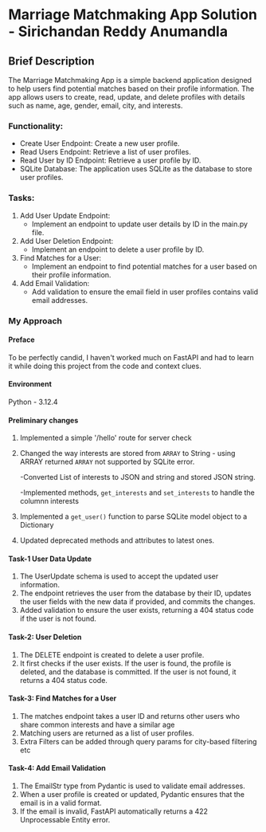 # Marriage Matchmaking App Solution - Sirichandan Reddy Anumandla

## Brief Description
The Marriage Matchmaking App is a simple backend application designed to help users find potential matches based on their profile information. The app allows users to create, read, update, and delete profiles with details such as name, age, gender, email, city, and interests.


### Functionality:

- Create User Endpoint: Create a new user profile.
- Read Users Endpoint: Retrieve a list of user profiles.
- Read User by ID Endpoint: Retrieve a user profile by ID.
- SQLite Database: The application uses SQLite as the database to store user profiles.


### Tasks:
1. Add User Update Endpoint:
   - Implement an endpoint to update user details by ID in the main.py file.
2. Add User Deletion Endpoint:
   - Implement an endpoint to delete a user profile by ID.
3. Find Matches for a User:
   - Implement an endpoint to find potential matches for a user based on their profile information.
4. Add Email Validation:
   - Add validation to ensure the email field in user profiles contains valid email addresses.


### My Approach

#### Preface 

To be perfectly candid, I haven't worked much on FastAPI and had to learn it while doing this project from the code and context clues.

#### Environment
Python - 3.12.4

#### Preliminary changes
1. Implemented a simple '/hello' route for server check

2. Changed the way interests are stored from `ARRAY` to String - using ARRAY returned `ARRAY` not supported by SQLite error.

    -Converted List of interests to JSON and string and stored JSON string. 
    
    -Implemented methods, `get_interests` and `set_interests` to handle the columnn interests

3. Implemented a `get_user()` function to parse SQLite model object to a Dictionary

4. Updated deprecated methods and attributes to latest ones.


#### Task-1 User Data Update
1. The UserUpdate schema is used to accept the updated user information.
2. The endpoint retrieves the user from the database by their ID, updates the user fields with the new data if provided, and commits the changes.
3. Added validation to ensure the user exists, returning a 404 status code if the user is not found.

#### Task-2: User Deletion
1. The DELETE endpoint is created to delete a user profile.
2. It first checks if the user exists. If the user is found, the profile is deleted, and the database is committed. If the user is not found, it returns a 404 status code.


#### Task-3: Find Matches for a User

1. The matches endpoint takes a user ID and returns other users who share common interests and have a similar age 
2. Matching users are returned as a list of user profiles.
3. Extra Filters can be added through query params for city-based filtering etc

#### Task-4: Add Email Validation
1. The EmailStr type from Pydantic is used to validate email addresses.
2. When a user profile is created or updated, Pydantic ensures that the email is in a valid format.
3. If the email is invalid, FastAPI automatically returns a 422 Unprocessable Entity error.
